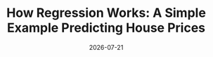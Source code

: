 ---
title: "How Regression Works: A Simple Example Predicting House Prices"
date: 2026-07-21
permalink: /posts/2025/07/how-regression-works/
excerpt: ""
tags:
  - Supervised Learning
  - ML
  - Regression
---